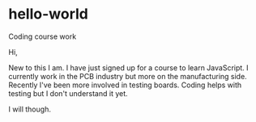 # hello-world
Coding course work

Hi,

New to this I am. I have just signed up for a course to learn JavaScript. 
I currently work in the PCB industry but more on the manufacturing side. Recently I've been more involved in testing boards. Coding helps with testing but I don't understand it yet.

I will though.
